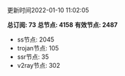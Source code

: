 更新时间2022-01-10 11:02:05

**总订阅: 73**
**总节点: 4158**
**有效节点: 2487**
- ss节点: 2045
- trojan节点: 105
- ssr节点: 35
- v2ray节点: 302
